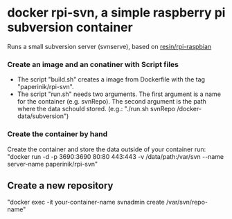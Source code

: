 # docker rpi-svn, a simple raspberry pi subversion container
Runs a small subversion server (svnserve), based on [resin/rpi-raspbian](https://hub.docker.com/r/resin/rpi-raspbian/)

### Create an image and an conatiner with Script files
- The script "build.sh" creates a image from Dockerfile with the tag "paperinik/rpi-svn". 
- The script "run.sh" needs two arguments. The first argument is a name for the container (e.g. svnRepo). 
The second argument is the path where the data schould stored. (e.g.: "./run.sh svnRepo /docker-data/subversion")

### Create the container by hand
Create the container and store the data outside of your container run: 
"docker run -d -p 3690:3690 80:80 443:443 -v /data/path:/var/svn --name server-name paperinik/rpi-svn"

## Create a new repository
"docker exec -it your-container-name svnadmin create /var/svn/repo-name"
